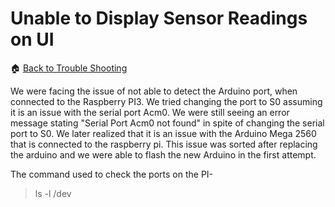 # Unable to Display Sensor Readings on UI

:house: [Back to Trouble Shooting](https://github.com/SachinPawaskarUNO/mav-openag-foodcomputer2.0/blob/master/docs/IssueTroubleShooting.md)

We were facing the issue of not able to detect the Arduino port, when connected to the Raspberry PI3. We tried changing the port to S0 assuming it is an issue with the serial port Acm0. We were still seeing an error message stating "Serial Port Acm0 not found" in spite of changing the serial port to S0. We later realized that it is an issue with the Arduino Mega 2560 that is connected to the raspberry pi. This issue was sorted after replacing the arduino and we were able to flash the new Arduino in the first attempt.

The command used to check the ports on the PI-
> ls -l /dev
